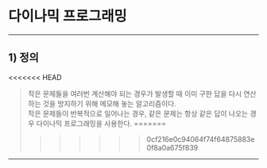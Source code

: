 # 다이나믹 프로그래밍

-------------
## 1) 정의
<<<<<<< HEAD
> 작은 문제들을 여러번 계산해야 되는 경우가 발생할 때 이미 구한 답을 다시 연산하는 것을 방지하기 위해 메모해 놓는 알고리즘이다.   
> 작은 문제들이 반복적으로 일어나는 경우, 같은 문제는 항상 같은 답이 나오는 경우 다이나믹 프로그래밍을 사용한다.
=======
 >
>>>>>>> 0cf216e0c94064f74f64875883e0f8a0a675f839
-------------
